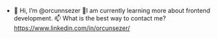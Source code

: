 - 👋 Hi, I’m @orcunnsezer
🌱I am currently learning more about frontend development.
📫 What is the best way to contact me? https://www.linkedin.com/in/orcunsezer/

<!---
orcunnsezer/orcunnsezer is a ✨ special ✨ repository because its `README.md` (this file) appears on your GitHub profile.
You can click the Preview link to take a look at your changes.
--->
